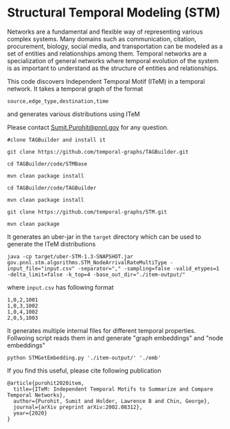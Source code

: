 # Structural Temporal Modeling (STM)
Networks are a fundamental and flexible way of representing various complex systems. 
Many domains such as communication, citation, procurement, biology, social media, and transportation 
can be modeled as a set of entities and relationships among them. 
Temporal networks are a specialization of general networks where temporal evolution of the system is as important to 
understand as the structure of entities and relationships. 

This code discovers Independent Temporal Motif (ITeM) in a temporal network. It takes a temporal graph of the format 
```
source,edge_type,destination,time
```
and generates various distributions using ITeM

Please contact Sumit.Purohit@pnnl.gov for any question.

```
#clone TAGBuilder and install it

git clone https://github.com/temporal-graphs/TAGBuilder.git

cd TAGBuilder/code/STMBase

mvn clean package install

cd TAGBuilder/code/TAGBuilder

mvn clean package install

git clone https://github.com/temporal-graphs/STM.git

mvn clean package
```
It generates an uber-jar in the `target` directory which can be used to generate the ITeM distributions
```
java -cp target/uber-STM-1.3-SNAPSHOT.jar gov.pnnl.stm.algorithms.STM_NodeArrivalRateMultiType -input_file="input.csv" -separator="," -sampling=false -valid_etypes=1 -delta_limit=false -k_top=4 -base_out_dir="./item-output/"
```
where `input.csv` has following format
```
1,0,2,1001
1,0,3,1002
1,0,4,1002
2,0,5,1003
```

It generates multiple internal files for different temporal properties. Follwoing script reads them in and generate "graph embeddings" and "node embeddings"
```
python STMGetEmbedding.py './item-output/' './emb'
```


If you find this useful, please cite following publication
```
@article{purohit2020item,
  title={ITeM: Independent Temporal Motifs to Summarize and Compare Temporal Networks},
  author={Purohit, Sumit and Holder, Lawrence B and Chin, George},
  journal={arXiv preprint arXiv:2002.08312},
  year={2020}
}
```
